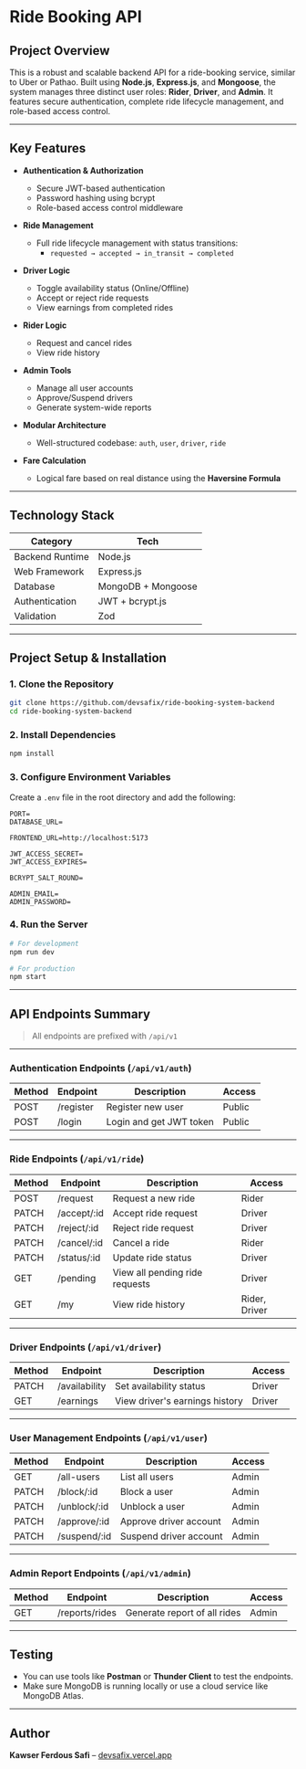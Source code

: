 # Ride Booking API

## Project Overview

This is a robust and scalable backend API for a ride-booking service, similar to Uber or Pathao. Built using **Node.js**, **Express.js**, and **Mongoose**, the system manages three distinct user roles: **Rider**, **Driver**, and **Admin**. It features secure authentication, complete ride lifecycle management, and role-based access control.

---

## Key Features

- **Authentication & Authorization**

  - Secure JWT-based authentication
  - Password hashing using bcrypt
  - Role-based access control middleware

- **Ride Management**

  - Full ride lifecycle management with status transitions:
    - `requested → accepted → in_transit → completed`

- **Driver Logic**

  - Toggle availability status (Online/Offline)
  - Accept or reject ride requests
  - View earnings from completed rides

- **Rider Logic**

  - Request and cancel rides
  - View ride history

- **Admin Tools**

  - Manage all user accounts
  - Approve/Suspend drivers
  - Generate system-wide reports

- **Modular Architecture**

  - Well-structured codebase: `auth`, `user`, `driver`, `ride`

- **Fare Calculation**
  - Logical fare based on real distance using the **Haversine Formula**

---

## Technology Stack

| Category        | Tech               |
| --------------- | ------------------ |
| Backend Runtime | Node.js            |
| Web Framework   | Express.js         |
| Database        | MongoDB + Mongoose |
| Authentication  | JWT + bcrypt.js    |
| Validation      | Zod                |

---

## Project Setup & Installation

### 1. Clone the Repository

```bash
git clone https://github.com/devsafix/ride-booking-system-backend
cd ride-booking-system-backend
```

### 2. Install Dependencies

```bash
npm install
```

### 3. Configure Environment Variables

Create a `.env` file in the root directory and add the following:

```env
PORT=
DATABASE_URL=

FRONTEND_URL=http://localhost:5173

JWT_ACCESS_SECRET=
JWT_ACCESS_EXPIRES=

BCRYPT_SALT_ROUND=

ADMIN_EMAIL=
ADMIN_PASSWORD=
```

### 4. Run the Server

```bash
# For development
npm run dev

# For production
npm start
```

---

## API Endpoints Summary

> All endpoints are prefixed with `/api/v1`

---

### Authentication Endpoints (`/api/v1/auth`)

| Method | Endpoint  | Description             | Access |
| ------ | --------- | ----------------------- | ------ |
| POST   | /register | Register new user       | Public |
| POST   | /login    | Login and get JWT token | Public |

---

### Ride Endpoints (`/api/v1/ride`)

| Method | Endpoint     | Description                    | Access        |
| ------ | ------------ | ------------------------------ | ------------- |
| POST   | /request     | Request a new ride             | Rider         |
| PATCH  | /accept/\:id | Accept ride request            | Driver        |
| PATCH  | /reject/\:id | Reject ride request            | Driver        |
| PATCH  | /cancel/\:id | Cancel a ride                  | Rider         |
| PATCH  | /status/\:id | Update ride status             | Driver        |
| GET    | /pending     | View all pending ride requests | Driver        |
| GET    | /my          | View ride history              | Rider, Driver |

---

### Driver Endpoints (`/api/v1/driver`)

| Method | Endpoint      | Description                    | Access |
| ------ | ------------- | ------------------------------ | ------ |
| PATCH  | /availability | Set availability status        | Driver |
| GET    | /earnings     | View driver's earnings history | Driver |

---

### User Management Endpoints (`/api/v1/user`)

| Method | Endpoint      | Description            | Access |
| ------ | ------------- | ---------------------- | ------ |
| GET    | /all-users    | List all users         | Admin  |
| PATCH  | /block/\:id   | Block a user           | Admin  |
| PATCH  | /unblock/\:id | Unblock a user         | Admin  |
| PATCH  | /approve/\:id | Approve driver account | Admin  |
| PATCH  | /suspend/\:id | Suspend driver account | Admin  |

---

### Admin Report Endpoints (`/api/v1/admin`)

| Method | Endpoint       | Description                  | Access |
| ------ | -------------- | ---------------------------- | ------ |
| GET    | /reports/rides | Generate report of all rides | Admin  |

---

## Testing

- You can use tools like **Postman** or **Thunder Client** to test the endpoints.
- Make sure MongoDB is running locally or use a cloud service like MongoDB Atlas.

---

## Author

**Kawser Ferdous Safi** – [devsafix.vercel.app](https://devsafix.vercel.app)
